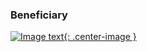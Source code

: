 ### Beneficiary

[![Image text]({{site.baseurl}}/assets/img/beneficiary.png){: .center-image }](authentiss://NQ10%0ANanoteq%20(PTY)%20Ltd.%0Awww.nanoteq.com%0ANanoteq%0ARedbank%0A123457%0ACheque%0A9876543210%0AABCDFG9%0A1%0A%0A%0Awww.greenbank.com%0AfYBd9swWruAnetbQs6V%2F7RJ88KTlxwQcKcye7WqN2pUDGSGVJe9TTg6zBM9vNPbfLnMhE4JjdgOnjy7oe5MMNc0%3D)
